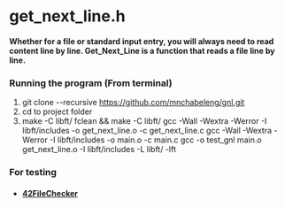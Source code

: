 # get_next_line.h

#### Whether for a file or standard input entry, you will always need to read content line by line. Get_Next_Line is a function that reads a file line by line.

### Running the program (From terminal)

1. git clone --recursive https://github.com/mnchabeleng/gnl.git
2. cd to project folder
3. make -C libft/ fclean && make -C libft/
   gcc -Wall -Wextra -Werror -I libft/includes -o get_next_line.o -c get_next_line.c
   gcc -Wall -Wextra -Werror -I libft/includes -o main.o -c main.c
   gcc -o test_gnl main.o get_next_line.o -I libft/includes -L libft/ -lft

### For testing

- #### [42FileChecker](https://github.com/jgigault/42FileChecker)
